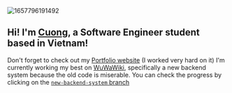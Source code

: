 ![1657796191492](https://github.com/user-attachments/assets/e1887695-3c09-413f-9f7c-00d557a7aae0)


## Hi! I'm [Cuong](https://www.linkedin.com/in/huynh-cuong-0076832a3/), a Software Engineer student based in Vietnam!

Don't forget to check out my [Portfolio website](https://my-dev-portfolio-sand.vercel.app/) (I worked very hard on it)
I'm currently working my best on [WuWaWiki](https://github.com/cuongh1799/WuWaWiki), specifically a new backend system because the old code is miserable. You can check the progress by clicking on the [`new-backend-system` branch](https://github.com/cuongh1799/WuWaWiki/tree/new-backend-system)


<!--
**cuongh1799/cuongh1799** is a ✨ _special_ ✨ repository because its `README.md` (this file) appears on your GitHub profile.

Here are some ideas to get you started:

- 🔭 I’m currently working on ...
- 🌱 I’m currently learning ...
- 👯 I’m looking to collaborate on ...
- 🤔 I’m looking for help with ...
- 💬 Ask me about ...
- 📫 How to reach me: ...
- 😄 Pronouns: ...
- ⚡ Fun fact: ...
-->
